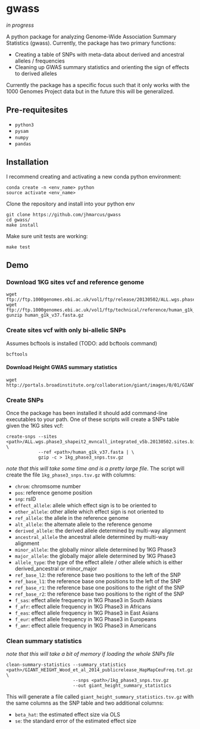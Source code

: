 # gwass

*in progress*  

A python package for analyzing Genome-Wide Association Summary Statistics (gwass). Currently, the package has two primary functions:

* Creating a table of SNPs with meta-data about derived and ancestral alleles / frequencies  
* Cleaning up GWAS summary statistics and orienting the sign of effects to derived alleles

Currently the package has a specific focus such that it only works with the 1000 Genomes Project data but in the future this will be generalized.

## Pre-requitesites

* `python3`
* `pysam`
* `numpy`
* `pandas`

## Installation

I recommend creating and activating a new conda python environment:

```
conda create -n <env_name> python
source activate <env_name>
```

Clone the repository and install into your python env

```
git clone https://github.com/jhmarcus/gwass
cd gwass/
make install
```

Make sure unit tests are working:

```
make test
```

## Demo

### Download 1KG sites vcf and reference genome

```
wget ftp://ftp.1000genomes.ebi.ac.uk/vol1/ftp/release/20130502/ALL.wgs.phase3_shapeit2_mvncall_integrated_v5b.20130502.sites.vcf.gz
wget ftp://ftp.1000genomes.ebi.ac.uk/vol1/ftp/technical/reference/human_g1k_v37.fasta.gz
gunzip human_g1k_v37.fasta.gz
```

### Create sites vcf with only bi-allelic SNPs

Assumes bcftools is installed (TODO: add bcftools command)

```
bcftools
```

#### Download Height GWAS summary statistics

```
wget http://portals.broadinstitute.org/collaboration/giant/images/0/01/GIANT_HEIGHT_Wood_et_al_2014_publicrelease_HapMapCeuFreq.txt.gz
```

### Create SNPs

Once the package has been installed it should add command-line executables to your path. One of these scripts will create a SNPs table given the 1KG sites vcf:

```
create-snps --sites <path>/ALL.wgs.phase3_shapeit2_mvncall_integrated_v5b.20130502.sites.biallelic.vcf.gz \
            --ref <path>/human_g1k_v37.fasta | \
            gzip -c > 1kg_phase3_snps.tsv.gz
```

*note that this will take some time and is a pretty large file*. The script will create the file `1kg_phase3_snps.tsv.gz` with columns:

* `chrom`: chromsome number
* `pos`: reference genome position
* `snp`: rsID
* `effect_allele`: allele which effect sign is to be oriented to
* `other_allele`: other allele which effect sign is not oriented to
* `ref_allele`: the allele in the reference genome
* `alt_allele`: the alternate allele to the reference genome
* `derived_allele`: the derived allele determined by multi-way alignment
* `ancestral_allele` the ancestral allele determined by multi-way alignment
* `minor_allele`: the globally minor allele determined by 1KG Phase3
* `major_allele`: the globally major allele determined by 1KG Phase3
* `allele_type`: the type of the effect allele / other allele which is either derived_ancestral or minor_major
* `ref_base_l2`: the reference base two positions to the left of the SNP
* `ref_base_l1`: the reference base one positions to the left of the SNP
* `ref_base_r1`: the reference base one positions to the right of the SNP
* `ref_base_r2`: the reference base two positions to the right of the SNP
* `f_sas`: effect allele frequency in 1KG Phase3 in South Asians
* `f_afr`: effect allele frequency in 1KG Phase3 in Africans
* `f_eas`: effect allele frequency in 1KG Phase3 in East Asians
* `f_eur`: effect allele frequency in 1KG Phase3 in Europeans
* `f_amr`: effect allele frequency in 1KG Phase3 in Americans

### Clean summary statistics

*note that this will take a bit of memory if loading the whole SNPs file*

```
clean-summary-statistics --summary_statistics <path>/GIANT_HEIGHT_Wood_et_al_2014_publicrelease_HapMapCeuFreq.txt.gz \
                         --snps <path>/1kg_phase3_snps.tsv.gz
                         --out giant_height_summary_statistics
```

This will generate a file called `giant_height_summary_statistics.tsv.gz` with the same columns as the SNP table and two additional columns:

* `beta_hat`: the estimated effect size via OLS
* `se`: the standard error of the estimated effect size
